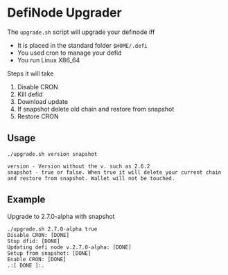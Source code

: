 # DefiNode Upgrader

The ```upgrade.sh``` script will upgrade your definode iff

- It is placed in the standard folder ```$HOME/.defi```
- You used cron to manage your defid
- You run Linux X86_64

Steps it will take

1. Disable CRON
2. Kill defid
3. Download update
4. If snapshot delete old chain and restore from snapshot
5. Restore CRON

## Usage

```
./upgrade.sh version snapshot

version - Version without the v. such as 2.6.2
snapshot - true or false. When true it will delete your current chain and restore from snapshot. Wallet will not be touched.
```

## Example

Upgrade to 2.7.0-alpha with snapshot

```
./upgrade.sh 2.7.0-alpha true
Disable CRON: [DONE]
Stop dfid: [DONE]
Updating defi node v.2.7.0-alpha: [DONE]
Setup from snapshot: [DONE]
Enable CRON: [DONE]
.:[ DONE ]:.
```
